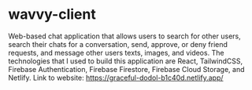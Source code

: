 # wavvy-client

Web-based chat application that allows users to search for other users, search their chats for a conversation, send, approve, or deny friend requests, and message other users texts, images, and videos. The technologies that I used to build this application are React, TailwindCSS, Firebase Authentication, Firebase Firestore, Firebase Cloud Storage, and Netlify. Link to website: https://graceful-dodol-b1c40d.netlify.app/
